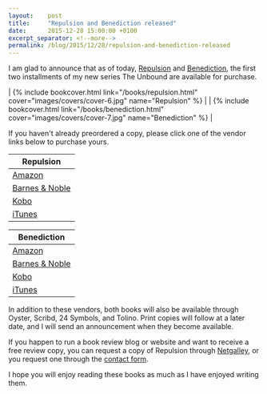 ```yaml
---
layout:    post
title:     "Repulsion and Benediction released"
date:      2015-12-28 15:00:00 +0100
excerpt_separator: <!--more-->
permalink: /blog/2015/12/28/repulsion-and-benediction-released
---
```


I am glad to announce that as of today, [Repulsion](https://www.jeroensteenbeeke.nl/book/5) and [Benediction](https://www.jeroensteenbeeke.nl/book/6), the first two installments of my new series The Unbound are available for purchase.

| {% include bookcover.html link="/books/repulsion.html" cover="images/covers/cover-6.jpg" name="Repulsion" %} |  | {% include bookcover.html link="/books/benediction.html" cover="images/covers/cover-7.jpg" name="Benediction" %} |

<!--more-->

If you haven't already preordered a copy, please click one of the vendor links below to purchase yours.

| Repulsion | 
| --------- |
| [Amazon](http://www.amazon.com/dp/B017TF4XAQ) |
| [Barnes &amp; Noble](http://www.barnesandnoble.com/w/repulsion-jeroen-steenbeeke/1122958460) |
| [Kobo](https://store.kobobooks.com/en-us/ebook/repulsion-1) |
| [iTunes](https://itunes.apple.com/us/book/id1058014614) |  


| Benediction |
| ----------- | 
| [Amazon](http://www.amazon.com/dp/B0182RBCX6) |
| [Barnes &amp; Noble](http://www.barnesandnoble.com/w/benediction-jeroen-steenbeeke/1122958467?ean=2940152323405) |
| [Kobo](https://store.kobobooks.com/en-us/ebook/benediction-7) |
| [iTunes](https://itunes.apple.com/us/book/id1059540044) |


In addition to these vendors, both books will also be available through Oyster, Scribd, 24 Symbols, and Tolino. Print copies will follow at a later date, and I will send an announcement when they become available.

If you happen to run a book review blog or website and want to receive a free review copy, you can request a copy of Repulsion through [Netgalley](https://s2.netgalley.com/catalog/book/78086), or you request one through the [contact form](https://www.jeroensteenbeeke.nl/contact/).

I hope you will enjoy reading these books as much as I have enjoyed writing them.